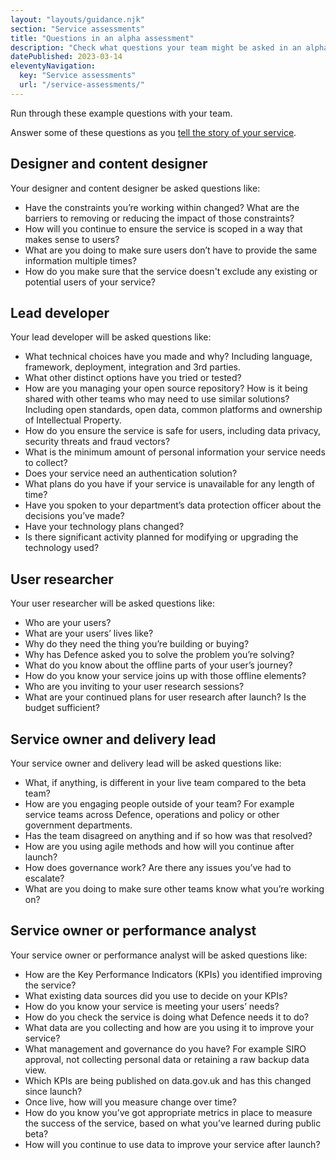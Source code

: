 ```yaml
---
layout: "layouts/guidance.njk"
section: "Service assessments"
title: "Questions in an alpha assessment"
description: "Check what questions your team might be asked in an alpha service assessment."
datePublished: 2023-03-14
eleventyNavigation:
  key: "Service assessments"
  url: "/service-assessments/"
---
```


Run through these example questions with your team. 

Answer some of these questions as you [tell the story of your service](/service-assessments/tell-the-story-of-your-service). 

## Designer and content designer 

Your designer and content designer be asked questions like:

- Have the constraints you’re working within changed? What are the barriers to removing or reducing the impact of those constraints?
- How will you continue to ensure the service is scoped in a way that makes sense to users?  
- What are you doing to make sure users don’t have to provide the same information multiple times? 
- How do you make sure that the service doesn't exclude any existing or potential users of your service?

## Lead developer 

Your lead developer will be asked questions like:

- What technical choices have you made and why? Including language, framework, deployment, integration and 3rd parties.
- What other distinct options have you tried or tested?
- How are you managing your open source repository? How is it being shared with other teams who may need to use similar solutions? Including open standards, open data, common platforms and ownership of Intellectual Property. 
- How do you ensure the service is safe for users, including data privacy, security threats and fraud vectors?
- What is the minimum amount of personal information your service needs to collect?
- Does your service need an authentication solution?
- What plans do you have if your service is unavailable for any length of time? 
- Have you spoken to your department’s data protection officer about the decisions you’ve made?
- Have your technology plans changed?
- Is there significant activity planned for modifying or upgrading the technology used?

## User researcher 

Your user researcher will be asked questions like:

- Who are your users? 
- What are your users’ lives like? 
- Why do they need the thing you’re building or buying? 
- Why has Defence asked you to solve the problem you’re solving? 
- What do you know about the offline parts of your user’s journey? 
- How do you know your service joins up with those offline elements? 
- Who are you inviting to your user research sessions?
- What are your continued plans for user research after launch? Is the budget sufficient?

## Service owner and delivery lead

Your service owner and delivery lead will be asked questions like:

- What, if anything, is different in your live team compared to the beta team?
- How are you engaging people outside of your team? For example service teams across Defence, operations and policy or other government departments. 
- Has the team disagreed on anything and if so how was that resolved?
- How are you using agile methods and how will you continue after launch?
- How does governance work? Are there any issues you’ve had to escalate?
- What are you doing to make sure other teams know what you’re working on?

## Service owner or performance analyst

Your service owner or performance analyst will be asked questions like: 

- How are the Key Performance Indicators (KPIs) you identified improving the service?
- What existing data sources did you use to decide on your KPIs?
- How do you know your service is meeting your users’ needs?
- How do you check the service is doing what Defence needs it to do?
- What data are you collecting and how are you using it to improve your service?
- What management and governance do you have? For example SIRO approval, not collecting personal data or retaining a raw backup data view.
- Which KPIs are being published on data.gov.uk and has this changed since launch? 
- Once live, how will you measure change over time?
- How do you know you’ve got appropriate metrics in place to measure the success of the service, based on what you’ve learned during public beta?
- How will you continue to use data to improve your service after launch?
